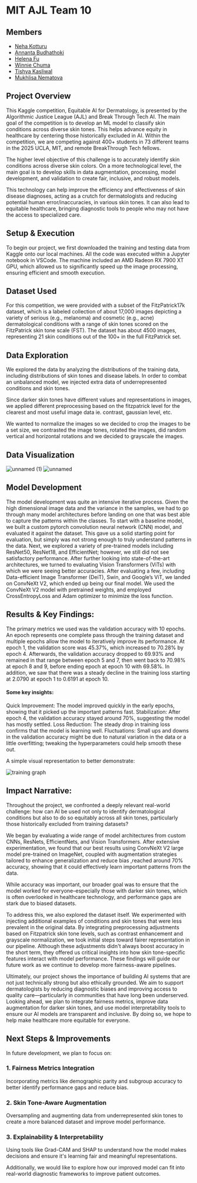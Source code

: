 # MIT AJL Team 10

## Members
- [Neha Kotturu](https://github.com/neha-kotturu)  
- [Annanta Budhathoki](https://github.com/annantab)  
- [Helena Fu](https://github.com/helena-f)  
- [Winnie Chuma](https://github.com/winniechuma)  
- [Tishya Kasliwal](https://github.com/tishyakasliwal)  
- [Mukhlisa Nematova](https://github.com/mukhlisanematova)  


## Project Overview
This Kaggle competition, Equitable AI for Dermatology, is presented by the Algorithmic Justice League (AJL) and Break Through Tech AI. The main goal of the competition is to develop an ML model to classify skin conditions across diverse skin tones. This helps advance equity in healthcare by centering those historically excluded in AI. Within the competition, we are competing against 400+ students in 73 different teams in the 2025 UCLA, MIT, and remote BreakThrough Tech fellows.

The higher level objective of this challenge is to accurately identify skin conditions across diverse skin colors. On a more technological level, the main goal is to develop skills in data augmentation, processing, model development, and validation to create fair, inclusive, and robust models.

This technology can help improve the efficiency and effectiveness of skin disease diagnoses, acting as a crutch for dermatologists and reducing potential human error/inaccuracies, in various skin tones. It can also lead to equitable healthcare, bringing diagnostic tools to people who may not have the access to specialized care.

## Setup & Execution
To begin our project, we first downloaded the training and testing data from Kaggle onto our local machines. All the code was executed within a Jupyter notebook in VSCode. The machine included an AMD Radeon RX 7900 XT GPU, which allowed us to significantly speed up the image processing, ensuring efficient and smooth execution.

## Dataset Used
For this competition, we were provided with a subset of the FitzPatrick17k dataset, which is a labeled collection of about 17,000 images depicting a variety of serious (e.g., melanoma) and cosmetic (e.g., acne) dermatological conditions with a range of skin tones scored on the FitzPatrick skin tone scale (FST). The dataset has about 4500 images, representing 21 skin conditions out of the 100+ in the full FitzPatrick set.


## Data Exploration
We explored the data by analyzing the distributions of the training data, including distributions of skin tones and disease labels. In order to combat an unbalanced model, we injected extra data of underrepresented conditions and skin tones.

Since darker skin tones have different values and representations in images, we applied different preprocessing based on the fitzpatrick level for the clearest and most useful image data ie. contrast, gaussian level, etc.

We wanted to normalize the images so we decided to crop the images to be a set size, we contrasted the image tones, rotated the images, did random vertical and horizontal rotations and we decided to grayscale the images. 


## Data Visualization
![unnamed (1)](https://github.com/user-attachments/assets/f1c643f0-1b0a-4324-af99-7a734c3aa0f9)
![unnamed](https://github.com/user-attachments/assets/3d438e20-7fc5-4432-85ff-d0e16f854c55)

## Model Development
The model development was quite an intensive iterative process. Given the high dimensional image data and the variance in the samples, we had to go through many model architectures before landing on one that was best able to capture the patterns within the classes. 
To start with a baseline model, we built a custom pytorch convolution neural network (CNN) model, and evaluated it against the dataset. This gave us a solid starting point for evaluation, but simply was not strong enough to truly understand patterns in the data. 
Next, we explored a variety of pre-trained models including ResNet50, ResNet18, and EfficientNet; however, we still did not see satisfactory performance. After further looking into state-of-the-art architectures, we turned to evaluating Vision Transformers (ViTs) with which we were seeing better accuracies. After evaluating a few, including Data-efficient Image Transformer (DeiT), Swin, and Google’s ViT, we landed on ConvNeXt V2, which ended up being our final model. We used the ConvNeXt V2 model with pretrained weights, and employed CrossEntropyLoss and Adam optimizer to minimize the loss function. 


## Results & Key Findings:
The primary metrics we used was the validation accuracy with 10 epochs. An epoch represents one complete pass through the training dataset and multiple epochs allow the model to iteratively improve its performance. At epoch 1, the validation score was 45.37%, which increased to 70.28% by epoch 4. Afterwards, the validation accuracy dropped to 69.93% and remained in that range between epoch 5 and 7, then went back to 70.98% at epoch 8 and 9, before ending epoch at epoch 10 with 69.58%. In addition, we saw that there was a steady decline in the training loss starting at 2.0790 at epoch 1 to 0.6191 at epoch 10. 

#### Some key insights:
Quick Improvement: The model improved quickly in the early epochs, showing that it picked up the important patterns fast.
Stabilization: After epoch 4, the validation accuracy stayed around 70%, suggesting the model has mostly settled.
Loss Reduction: The steady drop in training loss confirms that the model is learning well.
Fluctuations: Small ups and downs in the validation accuracy might be due to natural variation in the data or a little overfitting; tweaking the hyperparameters could help smooth these out.

A simple visual representation to better demonstrate:

![training graph](https://github.com/user-attachments/assets/7b135a28-3d8b-432f-82df-a2e6a4075ab2)

## Impact Narrative:
Throughout the project, we confronted a deeply relevant real-world challenge: how can AI be used not only to identify dermatological conditions but also to do so equitably across all skin tones, particularly those historically excluded from training datasets?

We began by evaluating a wide range of model architectures from custom CNNs, ResNets, EfficientNets, and Vision Transformers. After extensive experimentation, we found that our best results using ConvNeXt V2 large model pre-trained on ImageNet, coupled with augmentation strategies tailored to enhance generalization and reduce bias ,reached around 70% accuracy, showing that it could effectively learn important patterns from the data. 

While accuracy was important, our broader goal was to ensure that the model worked for everyone–especially those with darker skin tones, which is often overlooked in healthcare technology, and performance gaps are stark due to biased datasets. 

To address this, we also explored the dataset itself. We experimented with injecting additional examples of conditions and skin tones that were less prevalent in the original data. By integrating preprocessing adjustments based on Fitzpatrick skin tone levels, such as contrast enhancement and grayscale normalization, we took initial steps toward fairer representation in our pipeline. Although these adjustments didn't always boost accuracy in the short term, they offered us critical insights into how skin tone-specific features interact with model performance. These findings will guide our future work as we continue to develop more fairness-aware pipelines.

Ultimately, our project shows the importance of building AI systems that are not just technically strong but also ethically grounded. We aim to support dermatologists by reducing diagnostic biases and improving access to quality care—particularly in communities that have long been underserved. Looking ahead, we plan to integrate fairness metrics, improve data augmentation for darker skin tones, and use model interpretability tools to ensure our AI models are transparent and inclusive. By doing so, we hope to help make healthcare more equitable for everyone.

## Next Steps & Improvements

In future development, we plan to focus on:

### 1. Fairness Metrics Integration  
Incorporating metrics like demographic parity and subgroup accuracy to better identify performance gaps and reduce bias.

### 2. Skin Tone-Aware Augmentation  
Oversampling and augmenting data from underrepresented skin tones to create a more balanced dataset and improve model performance.

### 3. Explainability & Interpretability  
Using tools like Grad-CAM and SHAP to understand how the model makes decisions and ensure it's learning fair and meaningful representations.

Additionally, we would like to explore how our improved model can fit into real-world diagnostic frameworks to improve patient outcomes.

